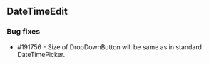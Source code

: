 ## DateTimeEdit

### Bug fixes

* \#191756 - Size of DropDownButton will be same as in standard DateTimePicker.